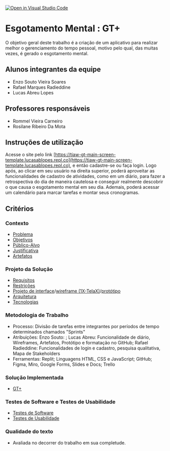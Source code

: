 [![Open in Visual Studio Code](https://classroom.github.com/assets/open-in-vscode-f059dc9a6f8d3a56e377f745f24479a46679e63a5d9fe6f495e02850cd0d8118.svg)](https://classroom.github.com/online_ide?assignment_repo_id=452388&assignment_repo_type=GroupAssignmentRepo)

# Esgotamento Mental : GT+

O objetivo geral deste trabalho é a criação de um aplicativo para realizar melhor o gerenciamento do tempo pessoal, motivo pelo qual, das muitas vezes, é gerado o esgotamento mental. 

## Alunos integrantes da equipe

* Enzo Souto Vieira Soares
* Rafael Marques Radieddine
* Lucas Abreu Lopes

## Professores responsáveis

* Rommel Vieira Carneiro  
* Rosilane Ribeiro Da Mota

## Instruções de utilização

Acesse o site pelo link [https://tiaw-gt-main-screen-template.lucasablopes.repl.co](https://tiaw-gt-main-screen-template.lucasablopes.repl.co), e então cadastre-se ou faça login. Logo após, ao clicar em seu usuário na direita superior, poderá aproveitar as funcionalidades de cadastro de atividades, como em um diário, para fazer a retrospectiva do dia de maneira cautelosa e conseguir realmente descobrir o que causa o esgotamento mental em seu dia. Ademais, poderá acessar um calendário para marcar tarefas e montar seus cronogramas.

## Critérios

### Contexto

* [Problema](https://github.com/ICEI-PUC-Minas-PPLCC-TI/tiaw-ppl-cc-m-20212-esgotamento-mental/blob/master/Documentacao/01-Contexto.md#contexto)
* [Objetivos](https://github.com/ICEI-PUC-Minas-PPLCC-TI/tiaw-ppl-cc-m-20212-esgotamento-mental/blob/master/Documentacao/01-Contexto.md#objetivos)
* [Público-Alvo](https://github.com/ICEI-PUC-Minas-PPLCC-TI/tiaw-ppl-cc-m-20212-esgotamento-mental/blob/master/Documentacao/01-Contexto.md#público-alvo)
* [Justificativa](https://github.com/ICEI-PUC-Minas-PPLCC-TI/tiaw-ppl-cc-m-20212-esgotamento-mental/blob/master/Documentacao/01-Contexto.md#justificativa)
* [Artefatos](https://github.com/ICEI-PUC-Minas-PPLCC-TI/tiaw-ppl-cc-m-20212-esgotamento-mental/tree/master/Artefatos)

### Projeto da Solução

* [Requisitos](https://github.com/ICEI-PUC-Minas-PPLCC-TI/tiaw-ppl-cc-m-20212-esgotamento-mental/blob/master/Documentacao/02-Especificação.md#requisitos-do-projeto)
* [Restrições](https://github.com/ICEI-PUC-Minas-PPLCC-TI/tiaw-ppl-cc-m-20212-esgotamento-mental/blob/master/Documentacao/02-Especificação.md#restrições)
* [Projeto de interface](https://github.com/ICEI-PUC-Minas-PPLCC-TI/tiaw-ppl-cc-m-20212-esgotamento-mental/blob/master/Artefatos/21-FluxoDoUsuário.jpg)/[wireframe (1X-TelaX)](https://github.com/ICEI-PUC-Minas-PPLCC-TI/tiaw-ppl-cc-m-20212-esgotamento-mental/tree/master/Artefatos)/[protótipo](https://www.figma.com/proto/8ktFPQJPgsr47I4a3kVz9b/Wireframing-in-Figma?node-id=0%3A1&scaling=contain&starting-point-node-id=0%3A817)
* [Arquitetura](https://github.com/ICEI-PUC-Minas-PPLCC-TI/tiaw-ppl-cc-m-20212-esgotamento-mental/tree/master/Codigo)
* [Tecnologias](https://github.com/ICEI-PUC-Minas-PPLCC-TI/tiaw-ppl-cc-m-20212-esgotamento-mental/tree/master/Codigo)

### Metodologia de Trabalho

* Processo: Divisão de tarefas entre integrantes por períodos de tempo determinados chamados "Sprints"
* Atribuições: Enzo Souto: ; Lucas Abreu: Funcionalidade de diário, Wireframes, Artefatos, Protótipo e formatação no GitHub;  Rafael Radieddine: Funcionalidades de login e cadastro, pesquisa qualitativa, Mapa de Stakeholders
* Ferramentas: Replit; Linguagens HTML, CSS e JavaScript; GitHub; Figma, Miro, Google Forms, Slides e Docs; Trello

### Solução Implementada

* [GT+](https://tiaw-gt-main-screen-template.lucasablopes.repl.co)

### Testes de Software e Testes de Usabilidade

* [Testes de Software]()
* [Testes de Usabilidade]()

### Qualidade do texto

 * Avaliada no decorrer do trabalho em sua completude.
